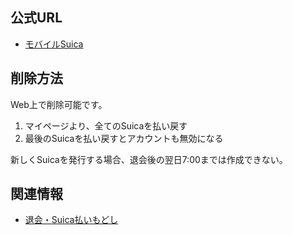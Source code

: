 ## 公式URL

- [モバイルSuica](https://www.jreast.co.jp/mobilesuica/)

## 削除方法

Web上で削除可能です。

1. マイページより、全てのSuicaを払い戻す
2. 最後のSuicaを払い戻すとアカウントも無効になる

新しくSuicaを発行する場合、退会後の翌日7:00までは作成できない。

## 関連情報

- [退会・Suica払いもどし](https://www.jreast.co.jp/mobilesuica/procedure/secession/)

